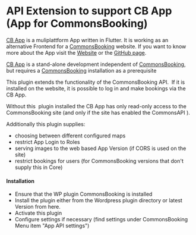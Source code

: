 # API Extension to support CB App (App for CommonsBooking)

[CB App](https://printpagestopdf.github.io/cb_app/en/) is a muliplattform App written in Flutter. It is working as an alternative Frontend for a [CommonsBooking](https://commonsbooking.org/) website. If you want to know more about the App visit the [Website](https://printpagestopdf.github.io/cb_app/en/) or the [GitHub page](https://github.com/printpagestopdf/cb_app).

[CB App](https://printpagestopdf.github.io/cb_app/en/) is a stand-alone development independent of [CommonsBooking](https://commonsbooking.org/), but requires a [CommonsBooking](https://wordpress.org/plugins/commonsbooking/) installation as a prerequisite

This plugin extends the functionality of the CommonsBooking API.  If it is installed on the website, it is possible to log in and make bookings via the CB App.

Without this  plugin installed the CB App has only read-only access to the CommonsBooking site (and only if the site has enabled the CommonsAPI ).

Additionally this plugin supplies:

- choosing between different configured maps
- restrict App Login to Roles
- serving images to the web based App Version (if CORS is used on the site)
- restrict bookings for users (for CommonsBooking versions that don't supply this in Core)

#### **Installation**

- Ensure that the WP plugin CommonsBooking is installed
- Install the plugin either from the Wordpress plugin directory or latest Version from here.
- Activate this plugin
- Configure settings if necessary (find settings under CommonsBooking Menu item "App API settings")
